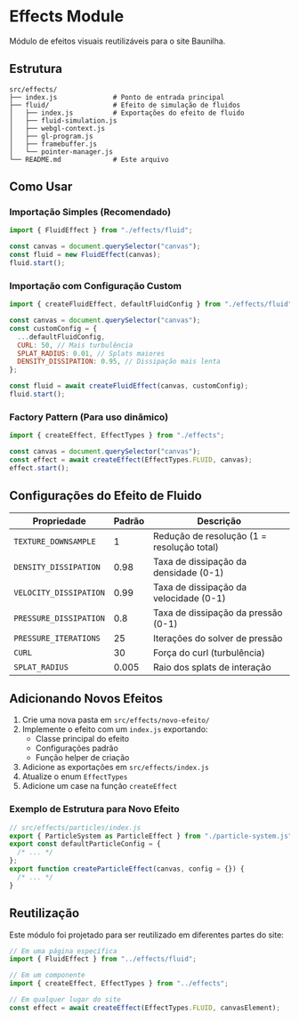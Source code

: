 # Effects Module

Módulo de efeitos visuais reutilizáveis para o site Baunilha.

## Estrutura

```
src/effects/
├── index.js              # Ponto de entrada principal
├── fluid/                # Efeito de simulação de fluidos
│   ├── index.js          # Exportações do efeito de fluido
│   ├── fluid-simulation.js
│   ├── webgl-context.js
│   ├── gl-program.js
│   ├── framebuffer.js
│   └── pointer-manager.js
└── README.md             # Este arquivo
```

## Como Usar

### Importação Simples (Recomendado)

```javascript
import { FluidEffect } from "./effects/fluid";

const canvas = document.querySelector("canvas");
const fluid = new FluidEffect(canvas);
fluid.start();
```

### Importação com Configuração Custom

```javascript
import { createFluidEffect, defaultFluidConfig } from "./effects/fluid";

const canvas = document.querySelector("canvas");
const customConfig = {
  ...defaultFluidConfig,
  CURL: 50, // Mais turbulência
  SPLAT_RADIUS: 0.01, // Splats maiores
  DENSITY_DISSIPATION: 0.95, // Dissipação mais lenta
};

const fluid = await createFluidEffect(canvas, customConfig);
fluid.start();
```

### Factory Pattern (Para uso dinâmico)

```javascript
import { createEffect, EffectTypes } from "./effects";

const canvas = document.querySelector("canvas");
const effect = await createEffect(EffectTypes.FLUID, canvas);
effect.start();
```

## Configurações do Efeito de Fluido

| Propriedade            | Padrão | Descrição                                  |
| ---------------------- | ------ | ------------------------------------------ |
| `TEXTURE_DOWNSAMPLE`   | 1      | Redução de resolução (1 = resolução total) |
| `DENSITY_DISSIPATION`  | 0.98   | Taxa de dissipação da densidade (0-1)      |
| `VELOCITY_DISSIPATION` | 0.99   | Taxa de dissipação da velocidade (0-1)     |
| `PRESSURE_DISSIPATION` | 0.8    | Taxa de dissipação da pressão (0-1)        |
| `PRESSURE_ITERATIONS`  | 25     | Iterações do solver de pressão             |
| `CURL`                 | 30     | Força do curl (turbulência)                |
| `SPLAT_RADIUS`         | 0.005  | Raio dos splats de interação               |

## Adicionando Novos Efeitos

1. Crie uma nova pasta em `src/effects/novo-efeito/`
2. Implemente o efeito com um `index.js` exportando:
   - Classe principal do efeito
   - Configurações padrão
   - Função helper de criação
3. Adicione as exportações em `src/effects/index.js`
4. Atualize o enum `EffectTypes`
5. Adicione um case na função `createEffect`

### Exemplo de Estrutura para Novo Efeito

```javascript
// src/effects/particles/index.js
export { ParticleSystem as ParticleEffect } from "./particle-system.js";
export const defaultParticleConfig = {
  /* ... */
};
export function createParticleEffect(canvas, config = {}) {
  /* ... */
}
```

## Reutilização

Este módulo foi projetado para ser reutilizado em diferentes partes do site:

```javascript
// Em uma página específica
import { FluidEffect } from "../effects/fluid";

// Em um componente
import { createEffect, EffectTypes } from "../effects";

// Em qualquer lugar do site
const effect = await createEffect(EffectTypes.FLUID, canvasElement);
```
